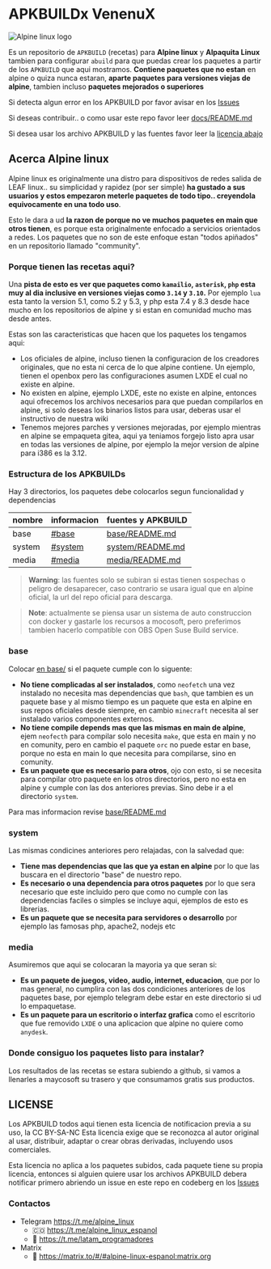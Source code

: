 # APKBUILDx VenenuX

![Alpine linux logo](https://alpinelinux.org/alpinelinux-logo.svg)

Es un repositorio de `APKBUILD` (recetas) para **Alpine linux** y **Alpaquita Linux**
tambien para configurar `abuild` para que puedas crear los paquetes a partir de 
los `APKBUILD` que aqui mostramos. **Contiene paquetes que no estan** en alpine 
o quiza nunca estaran, **aparte paquetes para versiones viejas de alpine**, 
tambien incluso **paquetes mejorados o superiores**

Si detecta algun error en los APKBUILD por favor avisar en los [Issues](https://codeberg.org/alpine/alpine-apkbuilds/issues) 

Si deseas contribuir.. o como usar este repo favor leer [docs/README.md](docs/README.md)

Si desea usar los archivo APKBUILD y las fuentes favor leer la [licencia abajo](#license)

## Acerca Alpine linux

Alpine linux es originalmente una distro para dispositivos de redes salida 
de LEAF linux.. su simplicidad y rapidez (por ser simple) **ha gustado a sus usuarios y 
estos empezaron meterle paquetes de todo tipo.. creyendola equivocamente en una todo uso**.

Esto le dara a ud **la razon de porque no ve muchos paquetes en main que otros tienen**, 
es porque esta originalmente enfocado a servicios orientados a redes. Los paquetes 
que no son de este enfoque estan "todos apiñados" en un repositorio llamado "community".

### Porque tienen las recetas aqui?

Una **pista de esto es ver que paquetes como `kamailio`, `asterisk`, `php` 
esta muy al dia inclusive en versiones viejas como `3.14` y `3.10`.** Por ejemplo 
`lua` esta tanto la version 5.1, como 5.2 y 5.3, y php esta 7.4 y 8.3 desde hace mucho 
en los repositorios de alpine y si estan en comunidad mucho mas desde antes.

Estas son las caracteristicas que hacen que los paquetes los tengamos aqui:

* Los oficiales de alpine, incluso tienen la configuracion de los creadores 
originales, que no esta ni cerca de lo que alpine contiene. Un ejemplo, tienen 
el openbox pero las configuraciones asumen LXDE el cual no existe en alpine.
* No existen en alpine, ejemplo LXDE, este no existe en alpine, entonces aqui 
ofrecemos los archivos necesarios para que puedan compilarlos en alpine, si solo 
deseas los binarios listos para usar, deberas usar el instructivo de nuestra wiki
* Tenemos mejores parches y versiones mejoradas, por ejemplo mientras en alpine 
se empaqueta gitea, aqui ya teniamos forgejo listo apra usar en todas las versiones 
de alpine, por ejemplo la mejor version de alpine para i386 es la 3.12.

### Estructura de los APKBUILDs

Hay 3 directorios, los paquetes debe colocarlos segun funcionalidad y dependencias

| nombre       | informacion        | fuentes y APKBUILD                   |
| ------------ | ------------------ | ------------------------------------ |
| base         | [#base](#base)     | [base/README.md](base/README.md)     |
| system       | [#system](#system) | [system/README.md](system/README.md) |
| media        | [#media](#media)   | [media/README.md](media/README.md)   |

> **Warning**: las fuentes solo se subiran si estas tienen sospechas o peligro de desaparecer, caso contrario se usara igual que en alpine oficial, la url del repo oficial para descarga.

> **Note**: actualmente se piensa usar un sistema de auto construccion con docker y gastarle los recursos a mocosoft, pero preferimos tambien hacerlo compatible con OBS Open Suse Build service.

### base

Colocar [en base/](base/) si el paquete cumple con lo siguente:

* **No tiene complicadas al ser instalados**, como `neofetch` una vez instalado 
no necesita mas dependencias que `bash`, que tambien es un paquete base y al mismo 
tiempo es un paquete que esta en alpine en sus repos oficiales desde siempre, en 
cambio `minecraft` necesita al ser instalado varios componentes externos.
* **No tiene compile depends mas que las mismas en main de alpine**, ejem `neofecth` 
para compilar solo necesita `make`, que esta en main y no en comunity, pero en cambio
el paquete `orc` no puede estar en base, porque no esta en main lo que necesita para 
compilarse, sino en comunity.
* **Es un paquete que es necesario para otros**, ojo con esto, si se necesita para
compilar otro paquete en los otros directorios, pero no esta en alpine y cumple 
con las dos anteriores previas. Sino debe ir a el directorio `system`.

Para mas informacion revise [base/README.md](base/README.md)

### system

Las mismas condicines anteriores pero relajadas, con la salvedad que:

* **Tiene mas dependencias que las que ya estan en alpine** por lo que las buscara 
en el directorio "base" de nuestro repo.
* **Es necesario o una dependencia para otros paquetes** por lo que sera necesario 
que este incluido pero que como no cumple con las dependencias faciles o simples 
se incluye aqui, ejemplos de esto es librerias.
* **Es un paquete que se necesita para servidores o desarrollo** por ejemplo las 
famosas php, apache2, nodejs etc

### media

Asumiremos que aqui se colocaran la mayoria ya que seran si:

* **Es un paquete de juegos, video, audio, internet, educacion**, que por lo 
mas general, no cumplira con las dos condiciones anteriores de los paquetes base, 
por ejemplo telegram debe estar en este directorio si ud lo empaquetase.
* **Es un paquete para un escritorio o interfaz grafica** como el escritorio 
que fue removido `LXDE` o una aplicacion que alpine no quiere como `anydesk`.

### Donde consiguo los paquetes listo para instalar?

Los resultados de las recetas se estara subiendo a github, si vamos a llenarles 
a maycosoft su trasero y que consumamos gratis sus productos.

## LICENSE

Los APKBUILD todos aqui tienen esta licencia de notificacion previa a su uso, la 
CC BY-SA-NC Esta licencia exige que se reconozca al autor original al usar, distribuir, 
adaptar o crear obras derivadas, incluyendo usos comerciales.

Esta licencia no aplica a los paquetes subidos, cada paquete tiene su propia licencia, 
entonces si alguien quiere usar los archivos APKBUILD debera notificar primero 
abriendo un issue en este repo en codeberg en los [Issues](https://codeberg.org/alpine/alpine-apkbuilds/issues) 

### Contactos

- Telegram https://t.me/alpine_linux
  - 🇨🇴 https://t.me/alpine_linux_espanol
  - 📡 https://t.me/latam_programadores
- Matrix
  - 👥 https://matrix.to/#/#alpine-linux-espanol:matrix.org
